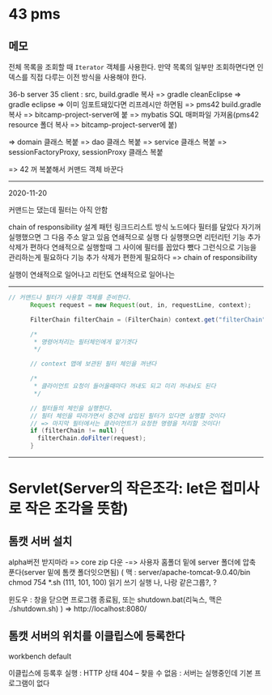 # 43 pms

## 메모

전체 목록을 조회할 때 `Iterator` 객체를 사용한다.
만약 목록의 일부만 조회하면다면 인덱스를 직접 다루는 이전 방식을 사용해야 한다.



36-b server
35 client
: src, build.gradle 복사 => gradle cleanEclipse => gradle eclipse => 이미 임포트돼있다면 리프레시만 하면됨
=> pms42 build.gradle 복사 => bitcamp-project-server에 붙
=> mybatis SQL 매퍼파일 가져옴(pms42 resource 폴더 복사 => bitcamp-project-server에 붙)

=> domain 클래스 복붙
=> dao 클래스 복붙
=> service 클래스 복붙
=> sessionFactoryProxy, sessionProxy 클래스 복붙

=> 42 꺼 복붙해서 커맨드 객체 바꾼다

- - -
2020-11-20

커맨드는 댔는데 필터는 아직 안함

chain of responsibility 설계 패턴
링크드리스트 방식
노드에다 필터를 달았다
자기꺼 실행했으면 그 다음 주소 알고 있음
연쇄적으로 실행
다 실행햇으면 리턴리턴
기능 추가 삭제가 편하다
연쇄적으로 실행할때 그 사이에 필터를 꼽았다 뺐다 그런식으로 기능을 관리하는게 필요하다 기능 추가 삭제가 편한게 필요하다 => chain of responsibility

실행이 연쇄적으로 일어나고 리턴도 연쇄적으로 일어나는

- - -

```java
// 커맨드나 필터가 사용할 객체를 준비한다.
      Request request = new Request(out, in, requestLine, context);

      FilterChain filterChain = (FilterChain) context.get("filterChain");

      /*
       * 명령어처리는 필터체인에게 맡기겟다
       */

      // context 맵에 보관된 필터 체인을 꺼낸다

      /*
       * 클라이언트 요청이 들어올때마다 꺼내도 되고 미리 꺼내놔도 된다
       */

      // 필터들의 체인을 실행한다.
      // 필터 체인을 따라가면서 중간에 삽입된 필터가 있다면 실행할 것이다
      // => 마지막 필터에서는 클라이언트가 요청한 명령을 처리할 것이다!
      if (filterChain != null) {
        filterChain.doFilter(request);
      }
```

- - -
# Servlet(Server의 작은조각: let은 접미사로 작은 조각을 뜻함)

## 톰캣 서버 설치

alpha버전 받지마라 => core zip 다운 -=> 사용자 홈폴더 밑에 server 폴더에 압축 푼다(server 밑에 톰캣 폴더잇으면됨)
(
맥 : 
server/apache-tomcat-9.0.40/bin 
chmod 754 *.sh
(111, 101, 100)
읽기 쓰기 실행
나, 나랑 같은그룹?, ?

윈도우 : 창을 닫으면 프로그램 종료됨, 또는 shutdown.bat(리눅스, 맥은 ./shutdown.sh)
)
=> http://localhost:8080/

## 톰캣 서버의 위치를 이클립스에 등록한다
workbench default

이클립스에 등록후 실행 : HTTP 상태 404 – 찾을 수 없음 : 서버는 실행중인데 기본 프로그램이 없다